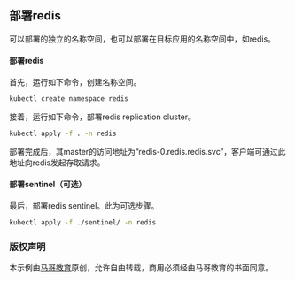 ## 部署redis

可以部署的独立的名称空间，也可以部署在目标应用的名称空间中，如redis。

#### 部署redis

首先，运行如下命令，创建名称空间。

```bash
kubectl create namespace redis
```

接着，运行如下命令，部署redis replication cluster。

```bash
kubectl apply -f . -n redis
```

部署完成后，其master的访问地址为“redis-0.redis.redis.svc”，客户端可通过此地址向redis发起存取请求。

#### 部署sentinel（可选）

最后，部署redis sentinel。此为可选步骤。

```bash
kubectl apply -f ./sentinel/ -n redis
```

### 版权声明

本示例由[马哥教育](http://www.magedu.com)原创，允许自由转载，商用必须经由马哥教育的书面同意。
